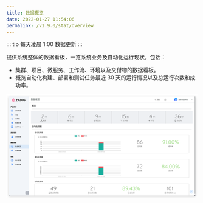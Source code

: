 ```yaml
---
title: 数据概览
date: 2022-01-27 11:54:06
permalink: /v1.9.0/stat/overview
---
```

::: tip
每天凌晨 1:00 数据更新
:::

提供系统整体的数据看板，一览系统业务及自动化运行现状，包括：

- 集群、项目、微服务、工作流、环境以及交付物的数据看板。
- 概览自动化构建、部署和测试任务最近 30 天的运行情况以及总运行次数和成功率。

![数据概览](./_images/overview.png)
